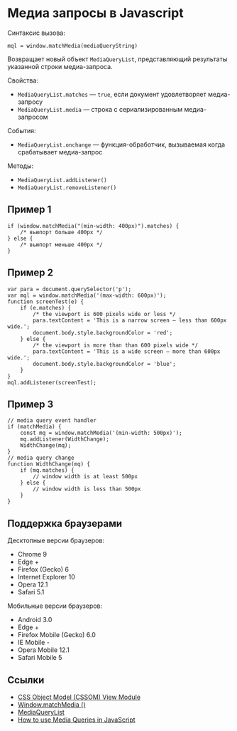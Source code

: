 # Медиа запросы в Javascript

Синтаксис вызова:

	mql = window.matchMedia(mediaQueryString)

Возвращает новый объект `MediaQueryList`, представляющий результаты указанной строки медиа-запроса.

Свойства:

- `MediaQueryList.matches` — `true`, если документ удовлетворяет медиа-запросу
- `MediaQueryList.media` — строка с сериализированным медиа-запросом

События:

- `MediaQueryList.onchange` — функция-обработчик, вызываемая когда срабатывает медиа-запрос

Методы:

- `MediaQueryList.addListener()`
- `MediaQueryList.removeListener()`

## Пример 1

	if (window.matchMedia("(min-width: 400px)").matches) {
		/* вьюпорт больше 400px */
	} else {
		/* вьюпорт меньше 400px */
	}

## Пример 2

	var para = document.querySelector('p');
	var mql = window.matchMedia('(max-width: 600px)');
	function screenTest(e) {
		if (e.matches) {
			/* the viewport is 600 pixels wide or less */
			para.textContent = 'This is a narrow screen — less than 600px wide.';
			document.body.style.backgroundColor = 'red';
		} else {
			/* the viewport is more than than 600 pixels wide */
			para.textContent = 'This is a wide screen — more than 600px wide.';
			document.body.style.backgroundColor = 'blue';
		}
	}
	mql.addListener(screenTest);

## Пример 3

	// media query event handler
	if (matchMedia) {
		const mq = window.matchMedia('(min-width: 500px)');
		mq.addListener(WidthChange);
		WidthChange(mq);
	}
	// media query change
	function WidthChange(mq) {
		if (mq.matches) {
			// window width is at least 500px
		} else {
			// window width is less than 500px
		}
	}

## Поддержка браузерами

Десктопные версии браузеров:

- Chrome 9
- Edge +
- Firefox (Gecko) 6
- Internet Explorer 10
- Opera 12.1
- Safari 5.1

Мобильные версии браузеров:

- Android 3.0
- Edge +
- Firefox Mobile (Gecko) 6.0
- IE Mobile -
- Opera Mobile 12.1
- Safari Mobile 5

## Ссылки

- [CSS Object Model (CSSOM) View Module](https://drafts.csswg.org/cssom-view/#dom-window-matchmedia)
- [Window.matchMedia ()](https://developer.mozilla.org/en-US/docs/Web/API/Window/matchMedia)
- [MediaQueryList](https://developer.mozilla.org/en-US/docs/Web/API/MediaQueryList)
- [How to use Media Queries in JavaScript](https://www.sitepoint.com/javascript-media-queries/)